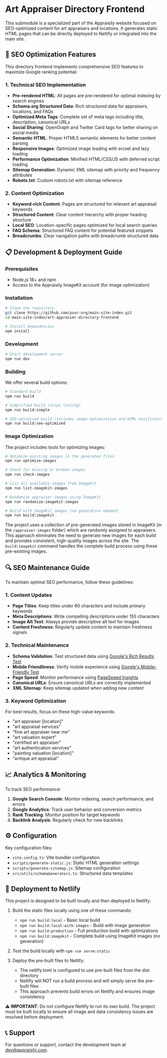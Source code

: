 # Art Appraiser Directory Frontend

This submodule is a specialized part of the Appraisily website focused on SEO-optimized content for art appraisers and locations. It generates static HTML pages that can be directly deployed to Netlify or integrated into the main site.

## 🚀 SEO Optimization Features

This directory frontend implements comprehensive SEO features to maximize Google ranking potential:

### 1. Technical SEO Implementation

- **Pre-rendered HTML**: All pages are pre-rendered for optimal indexing by search engines
- **Schema.org Structured Data**: Rich structured data for appraisers, locations, and FAQs
- **Optimized Meta Tags**: Complete set of meta tags including title, description, canonical URLs
- **Social Sharing**: OpenGraph and Twitter Card tags for better sharing on social media
- **Semantic HTML**: Proper HTML5 semantic elements for better content parsing
- **Responsive Images**: Optimized image loading with srcset and lazy loading
- **Performance Optimization**: Minified HTML/CSS/JS with deferred script loading
- **Sitemap Generation**: Dynamic XML sitemap with priority and frequency attributes
- **Robots.txt**: Custom robots.txt with sitemap reference

### 2. Content Optimization

- **Keyword-rich Content**: Pages are structured for relevant art appraisal keywords
- **Structured Content**: Clear content hierarchy with proper heading structure
- **Local SEO**: Location-specific pages optimized for local search queries
- **FAQ Schema**: Structured FAQ content for potential featured snippets
- **Breadcrumbs**: Clear navigation paths with breadcrumb structured data

## 📋 Development & Deployment Guide

### Prerequisites

- Node.js 18+ and npm
- Access to the Appraisily ImageKit account (for image optimization)

### Installation

```bash
# Clone the repository
git clone https://github.com/your-org/main-site-index.git
cd main-site-index/art-appraiser-directory-frontend

# Install dependencies
npm install
```

### Development

```bash
# Start development server
npm run dev
```

### Building

We offer several build options:

```bash
# Standard build
npm run build

# Simplified build (skips linting)
npm run build:simple

# SEO-optimized build (includes image optimization and HTML minification)
npm run build:seo-optimized
```

### Image Optimization

The project includes tools for optimizing images:

```bash
# Optimize existing images in the generated files
npm run optimize-images

# Check for missing or broken images
npm run check-images

# List all available images from ImageKit
npm run list-imagekit-images

# Randomize appraiser images using ImageKit
npm run randomize-imagekit-images

# Build with ImageKit images (no generation needed)
npm run build:imagekit
```

The project uses a collection of pre-generated images stored in ImageKit (in the `/appraiser-images` folder) which are randomly assigned to appraisers. This approach eliminates the need to generate new images for each build and provides consistent, high-quality images across the site. The `build:imagekit` command handles the complete build process using these pre-existing images.

## 🔍 SEO Maintenance Guide

To maintain optimal SEO performance, follow these guidelines:

### 1. Content Updates

- **Page Titles**: Keep titles under 60 characters and include primary keywords
- **Meta Descriptions**: Write compelling descriptions under 155 characters
- **Image Alt Text**: Always provide descriptive alt text for images
- **Content Freshness**: Regularly update content to maintain freshness signals

### 2. Technical Maintenance

- **Schema Validation**: Test structured data using [Google's Rich Results Test](https://search.google.com/test/rich-results)
- **Mobile Friendliness**: Verify mobile experience using [Google's Mobile-Friendly Test](https://search.google.com/test/mobile-friendly)
- **Page Speed**: Monitor performance using [PageSpeed Insights](https://pagespeed.web.dev/)
- **Canonical URLs**: Ensure canonical URLs are correctly implemented
- **XML Sitemap**: Keep sitemap updated when adding new content

### 3. Keyword Optimization

For best results, focus on these high-value keywords:

- "art appraiser [location]"
- "art appraisal services"
- "fine art appraiser near me"
- "art valuation expert"
- "certified art appraiser"
- "art authentication services"
- "painting valuation [location]"
- "antique art appraisal"

## 📈 Analytics & Monitoring

To track SEO performance:

1. **Google Search Console**: Monitor indexing, search performance, and errors
2. **Google Analytics**: Track user behavior and conversion metrics
3. **Rank Tracking**: Monitor position for target keywords
4. **Backlink Analysis**: Regularly check for new backlinks

## ⚙️ Configuration

Key configuration files:

- `vite.config.ts`: Vite bundler configuration
- `scripts/generate-static.js`: Static HTML generation settings
- `scripts/generate-sitemap.js`: Sitemap configuration
- `src/utils/schemaGenerators.ts`: Structured data templates

## 🧩 Deployment to Netlify

This project is designed to be built locally and then deployed to Netlify:

1. Build the static files locally using one of these commands:
   - `npm run build:local` - Basic local build
   - `npm run build:local:with-images` - Build with image generation
   - `npm run build:production` - Full production build with optimizations
   - `npm run build:imagekit` - Complete build using ImageKit images (no generation)

2. Test the build locally with `npm run serve:static`

3. Deploy the pre-built files to Netlify:
   - The netlify.toml is configured to use pre-built files from the dist directory
   - Netlify will NOT run a build process and will simply serve the pre-built files
   - This approach prevents build errors on Netlify and ensures image consistency

⚠️ **IMPORTANT**: Do not configure Netlify to run its own build. The project must be built locally to ensure all image and data consistency issues are resolved before deployment.

## 📞 Support

For questions or support, contact the development team at [dev@appraisily.com](mailto:dev@appraisily.com).